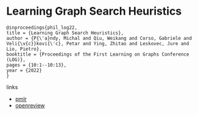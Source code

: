 # Learning Graph Search Heuristics

```
@inproceedings{phil_log22,
title = {Learning Graph Search Heuristics},
author = {P{\'a}ndy, Michal and Qiu, Weikang and Corso, Gabriele and Veli{\v{c}}kovi{\'c}, Petar and Ying, Zhitao and Leskovec, Jure and Lio, Pietro},
booktitle = {Proceedings of the First Learning on Graphs Conference (LOG)},
pages = {10:1--10:13},
year = {2022}
}
```

links
- [pmlr](https://proceedings.mlr.press/v198/pandy22a.html)
- [openreview](https://openreview.net/forum?id=-xjStp_F9o)
